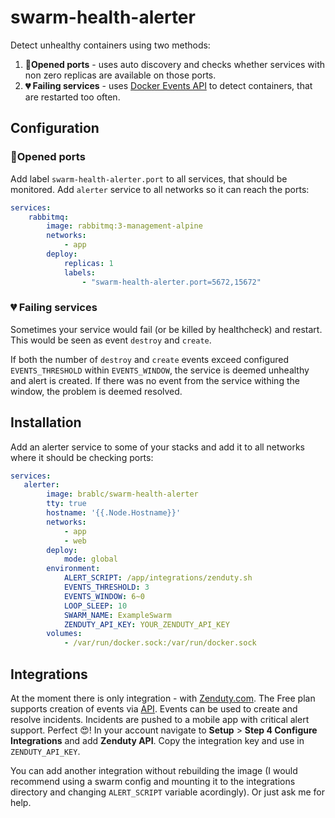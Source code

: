 # swarm-health-alerter

Detect unhealthy containers using two methods:

1. **🚪Opened ports** - uses auto discovery and checks whether services with non zero replicas are available on those ports.
2. **💔 Failing services** - uses [Docker Events API](https://docs.docker.com/engine/api/v1.45/#tag/System/operation/SystemEvents) to detect containers, that are restarted too often.

## Configuration

### 🚪Opened ports

Add label `swarm-health-alerter.port` to all services, that should be monitored. Add `alerter` service to all networks so it can reach the ports:

```yml
services:
    rabbitmq:
        image: rabbitmq:3-management-alpine
        networks:
            - app
        deploy:
            replicas: 1
            labels:
                - "swarm-health-alerter.port=5672,15672"
```

### 💔 Failing services

Sometimes your service would fail (or be killed by healthcheck) and restart. This would be seen as event `destroy` and `create`.

If both the number of `destroy` and `create` events exceed configured `EVENTS_THRESHOLD` within `EVENTS_WINDOW`, the service is deemed unhealthy and alert is created. If there was no event from the service withing the window, the problem is deemed resolved.

## Installation

Add an alerter service to some of your stacks and add it to all networks where it should be checking ports:

```yml
services:
   alerter:
        image: brablc/swarm-health-alerter
        tty: true
        hostname: '{{.Node.Hostname}}'
        networks:
            - app
            - web
        deploy:
            mode: global
        environment:
            ALERT_SCRIPT: /app/integrations/zenduty.sh
            EVENTS_THRESHOLD: 3
            EVENTS_WINDOW: 6~0
            LOOP_SLEEP: 10
            SWARM_NAME: ExampleSwarm
            ZENDUTY_API_KEY: YOUR_ZENDUTY_API_KEY
        volumes:
            - /var/run/docker.sock:/var/run/docker.sock
```

## Integrations

At the moment there is only integration - with [Zenduty.com](https://www.zenduty.com/pricing/). The Free plan supports creation of events via [API](https://apidocs.zenduty.com/?ref=zenduty.com#tag/Events). Events can be used to create and resolve incidents. Incidents are pushed to a mobile app with critical alert support. Perfect 😍! In your account navigate to **Setup** > **Step 4 Configure Integrations** and add **Zenduty API**. Copy the integration key and use in `ZENDUTY_API_KEY`.

You can add another integration without rebuilding the image (I would recommend using a swarm config and mounting it to the integrations directory and changing `ALERT_SCRIPT` variable acordingly). Or just ask me for help.
